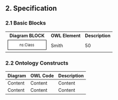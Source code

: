 ## 2. Specification

### 2.1 Basic Blocks

<table style="width:100%">
  <tr>
    <th>Diagram BLOCK</th>
    <th>OWL Element</th>
    <th>Description</th>
  </tr>
  <tr>
    <td><img src="_includes/images/class.jpg" alt="Class block"></td>
    <td>Smith</td>
    <td>50</td>
  </tr>
</table>

### 2.2 Ontology Constructs

| Diagram | OWL Code | Description
| ------------- | ------------- | ---------- |
| Content  | Content  | Content
| Content  | Content  | Content
